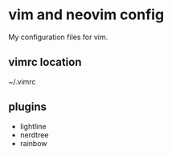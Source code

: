 # vim and neovim config
My configuration files for vim.

## vimrc location
~/.vimrc

## plugins
<ul>
  <li>lightline</li>
  <li>nerdtree</li>
  <li>rainbow</li>
</ul>

